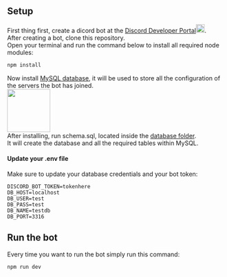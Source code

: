 ## Setup

First thing first, create a dicord bot at the [Discord Developer Portal<img src="https://assets-global.website-files.com/5f8dd67f8fdd6f51f0b50904/636ab9fa4ac11bd72b7ffba1_ddevs-rebrand.png" width=20>](https://discord.com/developers/applications).
<br/>
After creating a bot, clone this repository.
<br/>
Open your terminal and run the command below to install all required node modules: 
```bash
npm install
```

Now install [MySQL database](https://www.mysql.com/downloads/), it will be used to store all the configuration of the servers the bot has joined.
<br/>
<img src="https://d1.awsstatic.com/asset-repository/products/amazon-rds/1024px-MySQL.ff87215b43fd7292af172e2a5d9b844217262571.png" width=100>
<br/>
After installing, run schema.sql, located inside the [database folder](https://github.com/GUY7777/SnozBot/tree/master/database).
<br/>
It will create the database and all the required tables within MySQL.

#### Update your .env file
Make sure to update your database credentials and your bot token:
```
DISCORD_BOT_TOKEN=tokenhere
DB_HOST=localhost
DB_USER=test
DB_PASS=test
DB_NAME=testdb
DB_PORT=3316
```

## Run the bot
Every time you want to run the bot simply run this command:
```bash
npm run dev
```
